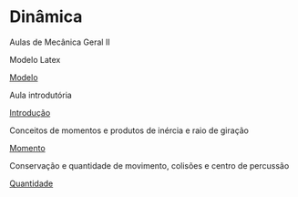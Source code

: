 # Dinâmica
Aulas de Mecânica Geral II

Modelo Latex

<a href = "https://github.com/DorgivalSilva/dinamica/raw/master/Modelo_Latex.zip">Modelo</a>

Aula introdutória

<a href = "https://github.com/DorgivalSilva/dinamica/raw/master/00_Introducao.zip">Introdução</a>

Conceitos de momentos e produtos de inércia e raio de giração

<a href = "https://github.com/DorgivalSilva/dinamica/raw/master/01_Momento.zip">Momento</a>

Conservação e quantidade de movimento, colisões e centro de percussão

<a href = "https://github.com/DorgivalSilva/dinamica/raw/master/02_Quantidade.zip">Quantidade</a>
